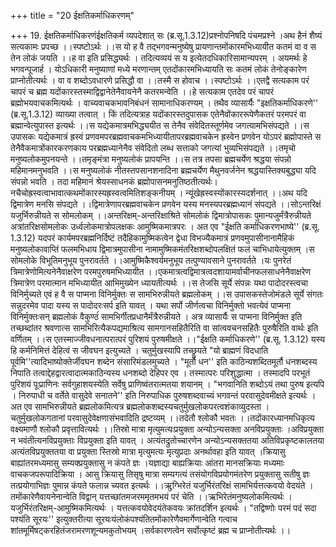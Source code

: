 +++
title = "20 ईक्षतिकर्माधिकरणम्"

+++
19. ईक्षतिकर्माधिकरणंईक्षतिकर्म व्यपदेशात् सः (ब्र.सू.1.3.12)प्रश्नोपनिषदि पंचमप्रश्ने ।अथ हैनं शैष्यं सत्यकामः प्रपच्छ ।।स्पष्टोऽर्थः ।।स यो ह वै तद्भगवन्मनुष्येषु प्रायणान्तमोंकारमभिध्यायीत कतमं वा व स तेन लोकं जयति ।।ह वा इति प्रसिद्ध्यर्थः । तदित्यव्ययं स य इत्येतदधिकारिसामान्यपरम् । अयमर्थः हे भगवन्पूजार्ह । योऽधिकारी मनुष्याणां मध्ये मरणान्तम् एतदोंकारमभिध्यायति सः कतमं लोकं तेनोङ्कारेण प्राप्नोतीत्यर्थः । वा व शब्दोऽवधारणे प्रसिद्धौ वा ।।तस्मै स होवाच ।।स्पष्टोऽर्थः ।।एतद्वै सत्यकाम परं चापरं च ब्रह्म यदोंकारस्तस्माद्विद्वानेतेनैवायनेनै कतरमन्वेति ।।हे सत्यकाम एतदेव परं चापरं ब्रह्मोभयवाचकमित्यर्थः । वाच्यवाचकभावनिबंधनं सामानाधिकरण्यम् । तथैव व्यासार्यैः "इक्षतिकर्माधिकरणे'' (ब्र.सू.1.3.12) व्याख्या तत्वात् । किं तदित्यत्राह यदोंकारस्तदुपासक एतेनैवोंकाररूपेणैकतरं परमपरं वा ब्रह्मान्वेत्युपास्त इत्यर्थः ।।स यद्येकमात्रमभिद्ध्ययीत स तेनैव संवेदितस्तूर्णमेव जगत्यामभिसंपद्यते ।।स उपासकः यद्येकमात्रं ह्रस्वं प्रणवमपरब्रह्मवाचकमभिध्यायीतापरब्रह्मवाचकेन ह्रस्वेन प्रणवेन योऽपरं ब्रह्मोपास्ते स तेनैवैकमात्रोंकारकरणकाय परब्रह्मध्यानेनैव संवेदितो लब्ध सत्ताको जगत्यां भुव्यभिसंपद्यते ।।तमृचो मनुष्यलोकमुपनयन्ते ।।तमृङ्मंत्रा मनुष्यलोकं प्रापयन्ति ।।स तत्र तपसा ब्रह्मचर्येण श्रद्धया संपन्नो महिमानमनुभवति ।।स मनुष्यलोकं नीतस्तपसानशनादिना ब्रह्मचर्येण मैथुनवर्जनेन श्रद्धयास्तिक्यबुद्ध्या यदि संपन्नो भवति । तदा महिमानं श्रेयस्साधनकं ब्रह्मोपासनमनुतिष्ठतीत्यर्थः। नचैचोह्रस्वत्वाभावात्कथमोंकारस्यह्रस्वत्वमितिशङ्कनीयम् । न्यूंखेह्रस्वस्योंकारस्यदर्शनात् ।।अथ यदि द्विमात्रेण मनसि संपद्यते ।।द्विमात्रेणापरब्रह्मवाचकेन प्रणवेन यस्य मनस्यपरब्रह्मध्यानं संपद्यते ।।सोऽन्तरिक्षं यजुर्भिरुन्नीयते स सोमलोकम् ।।अन्तरिक्षम्-अन्तरिक्षाश्रिते सोमलोकं द्विमात्रोपासकः पुमान्यजुर्मंत्रैरुन्नीयते अत्रांतरिक्षसोमलोकः उर्ध्वलोकमात्रोपलक्षकः आमुष्मिकमात्रपरः । अत एव "ईक्षति कर्माधिकरणभाष्ये'' (ब्र.सू. 1.3.12) यदपरं कार्यमपरब्रह्मनिर्दिष्टं तदैहिकामुष्मिकत्वेन द्वेधा विभज्यैकमात्रं प्रणवमुपासीनानामैहिकं मनुष्यलोकावाप्तिं फलमभिधाय द्विमात्रमुपासीना नामामुष्मिकमंतरिक्षशब्दोपलक्षितं फलं चाभिधायेत्युक्तम् ।स सोमलोके विभूतिमनुभूय पुनरावर्तते ।।आमुष्मिकैश्वर्यमनुभूय तत्पुण्यावसाने पुनरावर्तते ।यः पुनरेतं त्रिमात्रेणोमित्यनेनैवाक्षरेण परमपुरुषमभिध्यायीत ।।एकमात्रत्वद्विमात्रत्वदशायामर्वाचीनफलसाधनेनैवाक्षरेण त्रिमात्रेण परमात्मान मभिध्यायीत आभिमुख्येन ध्यायतीत्यर्थः ।।स तेजसि सूर्ये संपन्नः यथा पादोदरस्त्वचा विनिर्मुच्यते एवं ह वै स पाप्मना विनिर्मुक्तः स सामभिरुन्नीयते ब्रह्मलोकम् ।।स उपासकस्तेजोमंडले सूर्ये संगतः सन्नुदरमेव पादा यस्य स पादोदरःसर्प इति यावत् । यथा सर्पो जीर्णत्वचा विनिर्मुक्तो भवत्येवं पाप्मना विनिर्मुक्तःसन् ब्रह्मलोकं वैकुण्ठंं सामभिर्गीतप्रधानैर्मंत्रैरुन्नीयते । अत्र व्यासार्यैः स पाप्मना विनिर्मुक्त इति तच्छब्दांतर श्रवणात्स सामभिरित्यैकपद्यमाश्रित्य सामगानसहितैरिति वा सांत्ववचनसहितैः पुरुषैरिति वार्थः इति वर्णितम् ।।स एतस्माज्जीवधनात्परात्परं पुरिशयं पुरुषमीक्षते ।।"ईक्षति कर्माधिकरणे'' (ब्र.सू. 1.3.12) यस्य हि कर्मनिमित्तं देहित्वं स जीवघन इत्युच्यते । चतुर्मुखस्यापि तच्छ्रूयते "यो ब्राह्मणं विदधाति पूर्वमि''त्यादिभाष्योक्तेर्जीवघन शब्देन संसारिमंडलमुच्यते । "मूर्तौ धन'' इति काठिन्यशब्दितमूर्तौ धनशब्दस्य निपाति तत्वाद्देहद्वारत्वादात्मकाठिन्यस्य धनशब्दो देहिपर एव । तस्मात्परः परिशुद्धात्मा । तस्मादपि परभूतं पुरिशयं पूःप्राणिनः सर्वगुहाशयस्येति सर्वेषु प्राणिष्वंतरात्मतया शयानम् । "भगवानिति शब्दोऽयं तथा पुरुष इत्यपि । निरुपाधी च वर्तेते वासुदेवे सनातने'' इति निरुपाधिक पुरुषशब्दवाच्यं भगवन्तं परवासुदेवमीक्षते इत्यर्थः । अत एव सामभिरुन्नीयते ब्रह्मलोकमित्यत्र ब्रह्मलोकशब्दस्यचतुर्मुखलोकपरत्वशंकाव्युदस्ता । चतुर्मुखलोकगतानां परवासुदेवेक्षणासंभवादिति द्रष्टव्यम् ।।तदेतौ श्लोकौ भवतः ।।तदोंकारध्यानमधिकृत्य वक्ष्यमाणौ श्लोकौ प्रवृत्तावित्यर्थः ।।तिस्रो मात्रा मृत्युमत्यःप्रयुक्ता अन्योऽन्यसक्ता अनविप्रयुक्ताः ।अविप्रयुक्ता न भवंतीत्यनविप्रयुक्ताः विप्रयुक्ता इति यावत् । अत्यंतद्रुतोच्चारणेन अन्योऽन्यसक्ततया अतिविप्रकृष्टकालतया अत्यंतविप्रयुक्ततया वा प्रयुक्ता स्तिस्रो मात्रा मृत्युमत्यः मृत्युप्रदाः अनर्थावहा इति यावत् ।क्रियासु बाह्यांतरमध्यमासु सम्यक्प्रयुक्तासु न कंपते ज्ञः ।यज्ञाद्या बाह्यक्रियाः आंतरा मानसक्रियाः मध्यमाः वाचकजपरूपादिक्रिया । आसु क्रियासु तिसृषु मात्रा सम्यगत्यं तसंयोगविप्रयोगमंतरेण प्रयुक्तासु सतीषु ज्ञः तत्प्रयोगाभिज्ञः पुमान्न कंपते फलान्न च्यवत इत्यर्थः ।।ऋुग्भिरेतं यजुर्भिरंतरिक्षं सामभिर्यत्तत्कवयो वेदयंते ।तमोंकारेणैवायनेनान्वेति विद्वान् यत्तच्छांतमजरममृतमभयं परं चेति ।।ऋभिरेतंमनुष्यलोकमित्यर्थः । यजुर्भिरंतरिक्षम्-आमुष्मिकमित्यर्थः । यत्तत्कवयोवेदयंतेकवयः क्रांतदर्शिन इत्यर्थः । "तद्विष्णोः परमं पदं सदा पश्यंति सूरयः'' इत्युक्तरीत्या सूरयःयंलोकंपश्यंतितमोंकारेणैवमार्गेणान्वेति गत्वाच शांतमूर्मिषट्करहितंजरामरणशून्यमकुतोभयम् ।सर्वकारणत्वेन सर्वोत्कृष्टं ब्रह्म च प्राप्नोतीत्यर्थः ।।
